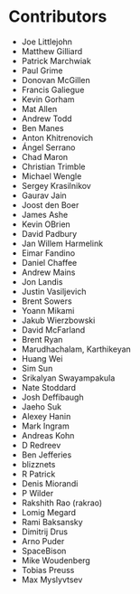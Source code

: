 # Contributors
* Joe Littlejohn
* Matthew Gilliard
* Patrick Marchwiak
* Paul Grime
* Donovan McGillen
* Francis Galiegue
* Kevin Gorham
* Mat Allen
* Andrew Todd
* Ben Manes
* Anton Khitrenovich
* Ángel Serrano
* Chad Maron
* Christian Trimble
* Michael Wengle
* Sergey Krasilnikov
* Gaurav Jain
* Joost den Boer
* James Ashe
* Kevin OBrien
* David Padbury
* Jan Willem Harmelink
* Eimar Fandino
* Daniel Chaffee
* Andrew Mains
* Jon Landis
* Justin Vasiljevich
* Brent Sowers
* Yoann Mikami
* Jakub Wierzbowski
* David McFarland
* Brent Ryan
* Marudhachalam, Karthikeyan
* Huang Wei
* Sim Sun
* Srikalyan Swayampakula
* Nate Stoddard
* Josh Deffibaugh
* Jaeho Suk
* Alexey Hanin
* Mark Ingram
* Andreas Kohn
* D Redreev
* Ben Jefferies
* blizznets
* R Patrick
* Denis Miorandi
* P Wilder
* Rakshith Rao (rakrao)
* Lomig Megard
* Rami Baksansky
* Dimitrij Drus
* Arno Puder
* SpaceBison
* Mike Woudenberg
* Tobias Preuss
* Max Myslyvtsev
